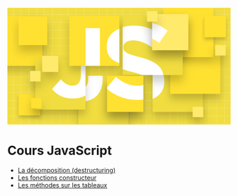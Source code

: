 ![image](./assets/images/logo_js.png)

# Cours JavaScript

- [La décomposition (destructuring)](./Cours_JS/decomposition.js)
- [Les fonctions constructeur](./Cours_JS/fonctionConstructeur.js)
- [Les méthodes sur les tableaux](./Cours_JS/ArrayMethods.md)

